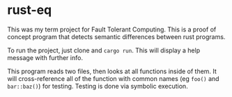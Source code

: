 # rust-eq

This was my term project for Fault Tolerant Computing. This is a proof of concept program that detects semantic differences between rust programs.

To run the project, just clone and `cargo run`. This will display a help message with further info.

This program reads two files, then looks at all functions inside of them. It will cross-reference all of the function with common names (eg `foo()` and `bar::baz()`) for testing. Testing is done via symbolic execution.
